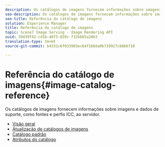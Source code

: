 ```yaml
---
description: Os catálogos de imagens fornecem informações sobre imagens e dados de suporte, como fontes e perfis ICC, ao servidor.
seo-description: Os catálogos de imagens fornecem informações sobre imagens e dados de suporte, como fontes e perfis ICC, ao servidor.
seo-title: Referência do catálogo de imagens
solution: Experience Manager
title: Referência do catálogo de imagens
topic: Scene7 Image Serving - Image Rendering API
uuid: 39d39f42-cd1b-46f5-859c-f32b6b5a20b3
translation-type: tm+mt
source-git-commit: b4331c6f033903ec64f168da0b739927c6066710

---
```



# Referência do catálogo de imagens{#image-catalog-reference}

Os catálogos de imagens fornecem informações sobre imagens e dados de suporte, como fontes e perfis ICC, ao servidor.

* [Visão geral](/help/aem-is-ir-api/is-api/image-catalog/image-serving-api-ref/c-image-catalog-reference/c-overview/c-overview.md)
* [Atualização de catálogos de imagens](/help/aem-is-ir-api/is-api/image-catalog/image-serving-api-ref/c-image-catalog-reference/c-overview/c-updating-image-catalogs.md)
* [Catálogo padrão](/help/aem-is-ir-api/is-api/image-catalog/image-serving-api-ref/c-image-catalog-reference/c-overview/c-default-catalog.md)
* [Atributos do catálogo](/help/aem-is-ir-api/is-api/image-catalog/image-serving-api-ref/c-image-catalog-reference/c-overview/c-catalog-attributes/c-catalog-attributes.md)

